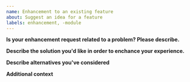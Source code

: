 ```yaml
---
name: Enhancement to an existing feature
about: Suggest an idea for a feature
labels: enhancement, -module 
---
```


**Is your enhancement request related to a problem? Please describe.**
<!-- A clear and concise description of what the problem is. Ex. I'm always frustrated when [...] -->

**Describe the solution you'd like in order to enchance your experience.**
<!-- A clear and concise description of what you want to happen. -->

**Describe alternatives you've considered**
<!-- A clear and concise description of any alternative solutions or features you've considered. -->

**Additional context**
<!-- Add any other context or media about the enchancement request here. -->
